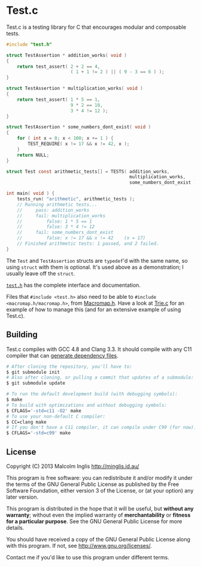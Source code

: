 # Test.c

Test.c is a testing library for C that encourages modular and composable tests.

``` c
#include "test.h"

struct TestAssertion * addition_works( void )
{
    return test_assert( 2 + 2 == 4,
                        ( 1 + 1 != 2 ) || ( 9 - 3 == 6 ) );
}

struct TestAssertion * multiplication_works( void )
{
    return test_assert( 1 * 5 == 1,
                        9 * 2 == 18,
                        3 * 4 != 12 );
}

struct TestAssertion * some_numbers_dont_exist( void )
{
    for ( int x = 0; x < 100; x += 1 ) {
        TEST_REQUIRE( x != 17 && x != 42, x );
    }
    return NULL;
}

struct Test const arithmetic_tests[] = TESTS( addition_works,
                                              multiplication_works,
                                              some_numbers_dont_exist );

int main( void ) {
    tests_run( "arithmetic", arithmetic_tests );
    // Running arithmetic tests...
    //     pass: addition_works
    //     fail: multiplication_works
    //         false: 1 * 5 == 1
    //         false: 3 * 4 != 12
    //     fail: some_numbers_dont_exist
    //         false: x != 17 && x != 42    (x = 17)
    // Finished arithmetic tests: 1 passed, and 2 failed.
}
```

The `Test` and `TestAssertion` structs are `typedef`'d with the same name, so using `struct` with them is optional. It's used above as a demonstration; I usually leave off the `struct`.

[`test.h`](/test.h) has the complete interface and documentation.

Files that `#include <test.h>` also need to be able to `#include <macromap.h/macromap.h>`, from [Macromap.h](https://github.com/mcinglis/macromap.h). Have a look at [Trie.c](https://github.com/mcinglis/trie.c) for an example of how to manage this (and for an extensive example of using Test.c).


## Building

Test.c compiles with GCC 4.8 and Clang 3.3. It should compile with any C11 compiler that can [generate dependency files](/Makefile#L24).

``` sh
# After cloning the repository, you'll have to:
$ git submodule init
# Also after cloning, or pulling a commit that updates of a submodule:
$ git submodule update

# To run the default development build (with debugging symbols):
$ make
# To build with optimizations and without debugging symbols:
$ CFLAGS='-std=c11 -O2' make
# To use your non-default C compiler:
$ CC=clang make
# If you don't have a C11 compiler, it can compile under C99 (for now):
$ CFLAGS='-std=c99' make
```


## License

Copyright (C) 2013 Malcolm Inglis <http://minglis.id.au/>

This program is free software: you can redistribute it and/or modify it under the terms of the GNU General Public License as published by the Free Software Foundation, either version 3 of the License, or (at your option) any later version.

This program is distributed in the hope that it will be useful, but **without any warranty**; without even the implied warranty of **merchantability** or **fitness for a particular purpose**. See the GNU General Public License for more details.

You should have received a copy of the GNU General Public License along with this program. If not, see <http://www.gnu.org/licenses/>.

Contact me if you'd like to use this program under different terms.

